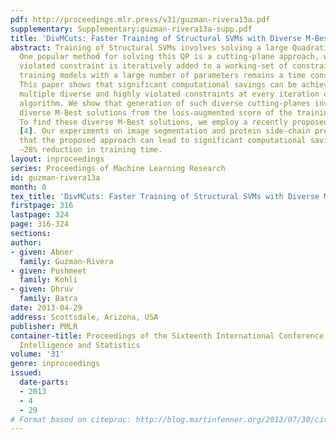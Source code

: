 ```yaml
---
pdf: http://proceedings.mlr.press/v31/guzman-rivera13a.pdf
supplementary: Supplementary:guzman-rivera13a-supp.pdf
title: 'DivMCuts: Faster Training of Structural SVMs with Diverse M-Best Cutting-Planes'
abstract: Training of Structural SVMs involves solving a large Quadratic Program (QP).
  One popular method for solving this QP is a cutting-plane approach, where the most
  violated constraint is iteratively added to a working-set of constraints. Unfortunately,
  training models with a large number of parameters remains a time consuming process.
  This paper shows that significant computational savings can be achieved by adding
  multiple diverse and highly violated constraints at every iteration of the cutting-plane
  algorithm. We show that generation of such diverse cutting-planes involves extracting
  diverse M-Best solutions from the loss-augmented score of the training instances.
  To find these diverse M-Best solutions, we employ a recently proposed algorithm
  [4]. Our experiments on image segmentation and protein side-chain prediction show
  that the proposed approach can lead to significant computational savings, e.g.,
  ∼28% reduction in training time.
layout: inproceedings
series: Proceedings of Machine Learning Research
id: guzman-rivera13a
month: 0
tex_title: 'DivMCuts: Faster Training of Structural SVMs with Diverse M-Best Cutting-Planes'
firstpage: 316
lastpage: 324
page: 316-324
sections: 
author:
- given: Abner
  family: Guzman-Rivera
- given: Pushmeet
  family: Kohli
- given: Dhruv
  family: Batra
date: 2013-04-29
address: Scottsdale, Arizona, USA
publisher: PMLR
container-title: Proceedings of the Sixteenth International Conference on Artificial
  Intelligence and Statistics
volume: '31'
genre: inproceedings
issued:
  date-parts:
  - 2013
  - 4
  - 29
# Format based on citeproc: http://blog.martinfenner.org/2013/07/30/citeproc-yaml-for-bibliographies/
---
```

